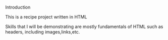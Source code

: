 Introduction 

This is a recipe project written in HTML

Skills that I will be demonstrating are mostly fundamentals of HTML such as headers, including images,links,etc.